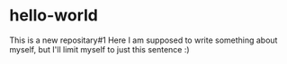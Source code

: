# hello-world
This is a new repositary#1
Here I am supposed to write something about myself, but I'll limit myself to just this sentence :) 
